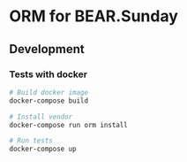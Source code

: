 # ORM for BEAR.Sunday

## Development

### Tests with docker

```bash
# Build docker image
docker-compose build

# Install vendor
docker-compose run orm install

# Run tests
docker-compose up
```
